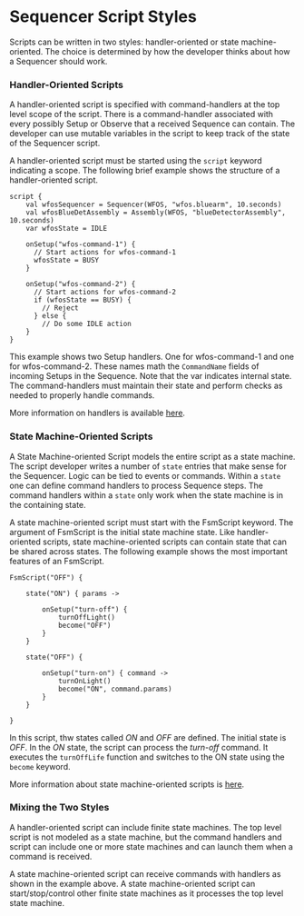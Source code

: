 # Sequencer Script Styles

Scripts can be written in two styles: handler-oriented or state machine-oriented.  The choice is determined by
how the developer thinks about how a Sequencer should work.

### Handler-Oriented Scripts

A handler-oriented script is specified with command-handlers at the top level scope of the script. There is a
command-handler associated with every possibly Setup or Observe that a received Sequence can contain. The
developer can use mutable variables in the script to keep track of the state of the Sequencer script.

A handler-oriented script must be started using the `script` keyword indicating a scope. The following brief
example shows the structure of a handler-oriented script.

```
script {
    val wfosSequencer = Sequencer(WFOS, "wfos.bluearm", 10.seconds)
    val wfosBlueDetAssembly = Assembly(WFOS, "blueDetectorAssembly", 10.seconds)
    var wfosState = IDLE

    onSetup("wfos-command-1") {
      // Start actions for wfos-command-1
      wfosState = BUSY 
    }

    onSetup("wfos-command-2") {
      // Start actions for wfos-command-2
      if (wfosState == BUSY) {
        // Reject
      } else {
        // Do some IDLE action
    }
}
``` 

This example shows two Setup handlers. One for wfos-command-1 and one for wfos-command-2. These names math the `CommandName`
fields of incoming Setups in the Sequence. Note that the var indicates internal state. The command-handlers must maintain
their state and perform checks as needed to properly handle commands.

More information on handlers is available [here](lkdf).

### State Machine-Oriented Scripts

A State Machine-oriented Script models the entire script as a state machine. The script developer writes a number 
of `state` entries that make sense for the Sequencer. Logic can be tied to events or commands. Within a `state` 
one can define command handlers to process Sequence steps. The command handlers within a `state` only work when
the state machine is in the containing state. 

A state machine-oriented script must start with the FsmScript keyword. The argument of FsmScript is the initial
state machine state. Like handler-oriented scripts, state machine-oriented scripts can contain state that can be 
shared across states. The following example shows the most important features of an FsmScript. 

```
FsmScript("OFF") {

    state("ON") { params ->

        onSetup("turn-off") {
            turnOffLight()
            become("OFF") 
        }
    }

    state("OFF") {

        onSetup("turn-on") { command ->
            turnOnLight()
            become("ON", command.params)
        }
    }

}

```
In this script, thw states called *ON* and *OFF* are defined. The initial state is *OFF*. In the *ON* state, the script can
process the *turn-off* command. It executes the `turnOffLife` function and switches to the ON state using the `become` keyword.

More information about state machine-oriented scripts is [here](lkdfjd).  


### Mixing the Two Styles

A handler-oriented script can include finite state machines.  The top level script is not modeled as a state machine, but
the command handlers and script can include one or more state machines and can launch them when a command is received.

A state machine-oriented script can receive commands with handlers as shown in the example above. A state machine-oriented
script can start/stop/control other finite state machines as it processes the top level state machine.
